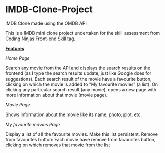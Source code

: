 # IMDB-Clone-Project
IMDB Clone made using the OMDB API

This is a IMDB mini clone project undertaken for the skill assessment from Coding Ninjas Front-end Skill tag.

<u> <b>Features </b></u>

<i>Home Page </i>

Search any movie from the API and displays the search results on the frontend (as I type the search results update, just like Google does for suggestions).
Each search result of the movie have a favourite button, clicking on which the movie is added to “My favourite movies” (a list).
On clicking any particular search result (any movie), opens a new page with more information about that movie (movie page).

<i>Movie Page</i>

Shows information about the movie like its name, photo, plot, etc.

<i>My favourite movies Page</i>

Display a list of all the favourite movies.
Make this list persistent.
Remove from favourites button: Each movie  have remove from favourites button, clicking on which removes that movie from the list
